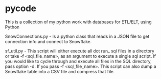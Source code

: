 # pycode
This is a collection of my python work with databases for ETL/ELT, using Python

SnowConnections.py - Is a python class that reads in a JSON file to get connection info and connect to Snowflake. 

sf_util.py - This script will either execute all dot run_ sql files in a directory or
             take -f <sql_file_name>, as an argument to execute a single sql script. If you would like
             to cycle through and execute all files in the SQL directory, pass option -d. If you pass -f 
             <sql_file_name>. This script can also dump a Snowflake table into a CSV file and compress that file.
